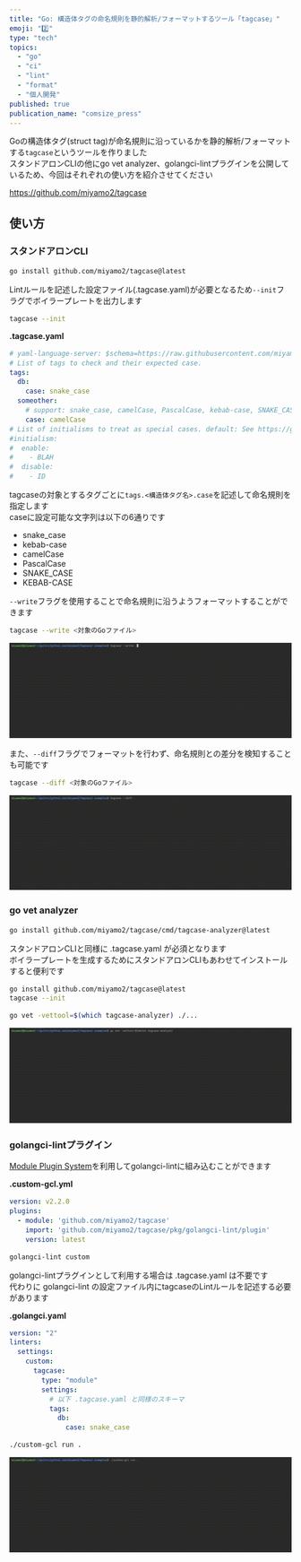 ```yaml
---
title: "Go: 構造体タグの命名規則を静的解析/フォーマットするツール「tagcase」"
emoji: "2️⃣"
type: "tech"
topics:
  - "go"
  - "ci"
  - "lint"
  - "format"
  - "個人開発"
published: true
publication_name: "comsize_press"
---
```


Goの構造体タグ(struct tag)が命名規則に沿っているかを静的解析/フォーマットする`tagcase`というツールを作りました  
スタンドアロンCLIの他にgo vet analyzer、golangci-lintプラグインを公開しているため、今回はそれぞれの使い方を紹介させてください

https://github.com/miyamo2/tagcase

## 使い方

### スタンドアロンCLI

```sh
go install github.com/miyamo2/tagcase@latest
```
Lintルールを記述した設定ファイル(.tagcase.yaml)が必要となるため`--init`フラグでボイラープレートを出力します

```sh
tagcase --init
```
**.tagcase.yaml**

```yaml
# yaml-language-server: $schema=https://raw.githubusercontent.com/miyamo2/tagcase/main/schema.json
# List of tags to check and their expected case.
tags:
  db:
    case: snake_case
  someother:
    # support: snake_case, camelCase, PascalCase, kebab-case, SNAKE_CASE, KEBAB-CASE
    case: camelCase
# List of initialisms to treat as special cases. default: See https://github.com/golang/lint/blob/83fdc39ff7b56453e3793356bcff3070b9b96445/lint.go#L770-L809
#initialism:
#  enable:
#    - BLAH
#  disable:
#    - ID
```

tagcaseの対象とするタグごとに`tags.<構造体タグ名>.case`を記述して命名規則を指定します   
caseに設定可能な文字列は以下の6通りです

- snake_case
- kebab-case
- camelCase
- PascalCase
- SNAKE_CASE
- KEBAB-CASE

`--write`フラグを使用することで命名規則に沿うようフォーマットすることができます

```sh
tagcase --write <対象のGoファイル>
```

![](/images/e2c745523cee02_1.gif)

また、`--diff`フラグでフォーマットを行わず、命名規則との差分を検知することも可能です

```sh
tagcase --diff <対象のGoファイル>
```

![](/images/e2c745523cee02_2.gif)

### go vet analyzer

```sh
go install github.com/miyamo2/tagcase/cmd/tagcase-analyzer@latest
```

スタンドアロンCLIと同様に .tagcase.yaml が必須となります  
ボイラープレートを生成するためにスタンドアロンCLIもあわせてインストールすると便利です  

```sh
go install github.com/miyamo2/tagcase@latest
tagcase --init
```

```sh
go vet -vettool=$(which tagcase-analyzer) ./...
```

![](/images/e2c745523cee02_3.gif)

### golangci-lintプラグイン

[Module Plugin System](https://golangci-lint.run/plugins/module-plugins/)を利用してgolangci-lintに組み込むことができます


**.custom-gcl.yml**
```yaml
version: v2.2.0
plugins:
  - module: 'github.com/miyamo2/tagcase'
    import: 'github.com/miyamo2/tagcase/pkg/golangci-lint/plugin'
    version: latest
```

```sh
golangci-lint custom
```

golangci-lintプラグインとして利用する場合は .tagcase.yaml は不要です  
代わりに golangci-lint の設定ファイル内にtagcaseのLintルールを記述する必要があります

**.golangci.yaml**

```yaml
version: "2"
linters:
  settings:
    custom:
      tagcase:
        type: "module"
        settings:
          # 以下 .tagcase.yaml と同様のスキーマ
          tags:
            db:
              case: snake_case
```


```sh
./custom-gcl run .
```

![](/images/e2c745523cee02_4.gif) 
